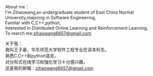 About me：  
I'm Zihaowang,an undergraduate student of East China Normal University,majoring in Software Engineering,  
Familar with C,C++,python,   
Interested in Distributed Online Learning and Reinforcement Learning,    
To rearch me:zihaowang6657@gmail.com

关于我：  
我叫王子豪，华东师范大学软件工程专业在读本科生。  
熟悉C,C++和python语言，  
对分布式在线学习和强化学习十分感兴趣，  
这是我的邮箱：zihaowang6657@gmail.com



<!---
Zihao-Wang6657/Zihao-Wang6657 is a ✨ special ✨ repository because its `README.md` (this file) appears on your GitHub profile.
You can click the Preview link to take a look at your changes.
--->
